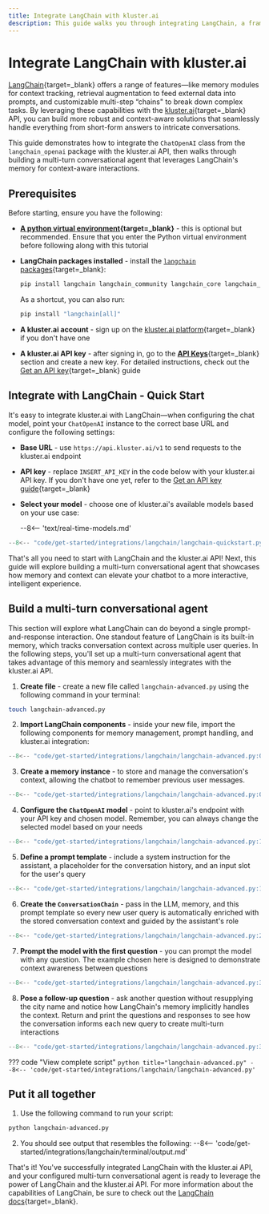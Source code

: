 ```yaml
---
title: Integrate LangChain with kluster.ai
description: This guide walks you through integrating LangChain, a framework designed to simplify the development of LLM-powered applications with the kluster.ai API.
---
```


# Integrate LangChain with kluster.ai

[LangChain](https://www.langchain.com/){target=\_blank} offers a range of features—like memory modules for context tracking, retrieval augmentation to feed external data into prompts, and customizable multi-step “chains" to break down complex tasks. By leveraging these capabilities with the [kluster.ai](https://www.kluster.ai/){target=\_blank} API, you can build more robust and context-aware solutions that seamlessly handle everything from short-form answers to intricate conversations.

This guide demonstrates how to integrate the `ChatOpenAI` class from the `langchain_openai` package with the kluster.ai API, then walks through building a multi-turn conversational agent that leverages LangChain's memory for context-aware interactions.

## Prerequisites

Before starting, ensure you have the following:

- **[A python virtual environment](https://packaging.python.org/en/latest/guides/installing-using-pip-and-virtual-environments/){target=\_blank}** - this is optional but recommended. Ensure that you enter the Python virtual environment before following along with this tutorial
- **LangChain packages installed** - install the [`langchain` packages](https://github.com/langchain-ai/langchain){target=\_blank}:

    ```bash
    pip install langchain langchain_community langchain_core langchain_openai
    ```

    As a shortcut, you can also run:

    ```bash
    pip install "langchain[all]"
    ```

- **A kluster.ai account** - sign up on the [kluster.ai platform](https://platform.kluster.ai/signup){target=\_blank} if you don't have one
- **A kluster.ai API key** - after signing in, go to the [**API Keys**](https://platform.kluster.ai/apikeys){target=\_blank} section and create a new key. For detailed instructions, check out the [Get an API key](/get-started/get-api-key/){target=\_blank} guide

## Integrate with LangChain - Quick Start

It's easy to integrate kluster.ai with LangChain—when configuring the chat model, point your `ChatOpenAI` instance to the correct base URL and configure the following settings:

  - **Base URL** - use `https://api.kluster.ai/v1` to send requests to the kluster.ai endpoint
  - **API key** - replace `INSERT_API_KEY` in the code below with your kluster.ai API key. If you don't have one yet, refer to the [Get an API key guide](/get-started/get-api-key/){target=\_blank}
  - **Select your model** - choose one of kluster.ai's available models based on your use case:

      --8<-- 'text/real-time-models.md'

```python
--8<-- "code/get-started/integrations/langchain/langchain-quickstart.py"
```

That's all you need to start with LangChain and the kluster.ai API! Next, this guide will explore building a multi-turn conversational agent that showcases how memory and context can elevate your chatbot to a more interactive, intelligent experience.

## Build a multi-turn conversational agent

This section will explore what LangChain can do beyond a single prompt-and-response interaction. One standout feature of LangChain is its built-in memory, which tracks conversation context across multiple user queries. In the following steps, you'll set up a multi-turn conversational agent that takes advantage of this memory and seamlessly integrates with the kluster.ai API.

1. **Create file** - create a new file called `langchain-advanced.py` using the following command in your terminal:
```bash
touch langchain-advanced.py
```

2. **Import LangChain components** - inside your new file, import the following components for memory management, prompt handling, and kluster.ai integration:
```python
--8<-- "code/get-started/integrations/langchain/langchain-advanced.py:01:06"
```
3. **Create a memory instance** - to store and manage the conversation's context, allowing the chatbot to remember previous user messages.
```python
--8<-- "code/get-started/integrations/langchain/langchain-advanced.py:08:10"
```
4. **Configure the `ChatOpenAI` model** - point to kluster.ai's endpoint with your API key and chosen model. Remember, you can always change the selected model based on your needs
```python
--8<-- "code/get-started/integrations/langchain/langchain-advanced.py:12:17"
```
5. **Define a prompt template** - include a system instruction for the assistant, a placeholder for the conversation history, and an input slot for the user's query 
```python
--8<-- "code/get-started/integrations/langchain/langchain-advanced.py:19:24"
```
6. **Create the `ConversationChain`** - pass in the LLM, memory, and this prompt template so every new user query is automatically enriched with the stored conversation context and guided by the assistant's role
```python
--8<-- "code/get-started/integrations/langchain/langchain-advanced.py:26:31"
```
7. **Prompt the model with the first question** - you can prompt the model with any question. The example chosen here is designed to demonstrate context awareness between questions
```python
--8<-- "code/get-started/integrations/langchain/langchain-advanced.py:33:37"
```
8. **Pose a follow-up question** - ask another question without resupplying the city name and notice how LangChain's memory implicitly handles the context. Return and print the questions and responses to see how the conversation informs each new query to create multi-turn interactions
```python
--8<-- "code/get-started/integrations/langchain/langchain-advanced.py:39:43"
```

??? code "View complete script"
    ```python title="langchain-advanced.py"
    --8<-- 'code/get-started/integrations/langchain/langchain-advanced.py'
    ```
## Put it all together

1. Use the following command to run your script:
```bash
python langchain-advanced.py
```

2. You should see output that resembles the following:
    --8<-- 'code/get-started/integrations/langchain/terminal/output.md'

That's it! You've successfully integrated LangChain with the kluster.ai API, and your configured multi-turn conversational agent is ready to leverage the power of LangChain and the kluster.ai API. For more information about the capabilities of LangChain, be sure to check out the [LangChain docs](https://python.langchain.com/docs/introduction/){target=\_blank}.